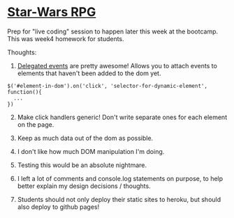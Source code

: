 # [Star-Wars RPG](http://www.bambielli.com/week-4-homework/)
Prep for "live coding" session to happen later this week at the bootcamp.
This was week4 homework for students.

Thoughts:

1) [Delegated events](https://learn.jquery.com/events/event-delegation/) are pretty awesome! Allows you to attach events to elements that haven't been added to the dom yet.

```
$('#element-in-dom').on('click', 'selector-for-dynamic-element', function(){
  ...
})
```

2) Make click handlers generic! Don't write separate ones for each element on the page.

3) Keep as much data out of the dom as possible.

4) I don't like how much DOM manipulation I'm doing.

5) Testing this would be an absolute nightmare.

6) I left a lot of comments and console.log statements on purpose, to help better explain my design decisions / thoughts.

7) Students should not only deploy their static sites to heroku, but should also deploy to github pages!

